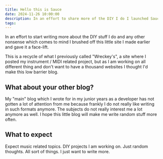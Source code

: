 ```yaml
---
title: Hello this is Sauce
date: 2024-11-26 10:00:00
description: In an effort to share more of the DIY I do I launched Sauce
tags:
---
```

In an effort to start writing more about the DIY stuff I do and any other nonsense which comes to
mind I brushed off this little site I made earlier and gave it a face-lift.

This is a recycle of what I previously called "Wreckey's", a site where I posted my instrument / 
MIDI related project, but as I am working on all different thing and don't want to have a thousand
websites I thought I'd make this low barrier blog.

## What about your other blog?

My "main" blog which I wrote for in my junior years as a developer has not gotten a lot of attention
from me because frankly I do not really like writing in such formats anymore. The subjects do not
really interest me a lot anymore as well. I hope this little blog will make me write random stuff
more often.

## What to expect

Expect music related topics. DIY projects I am working on. Just random thoughts. All sort of things.
I just want to write more.
